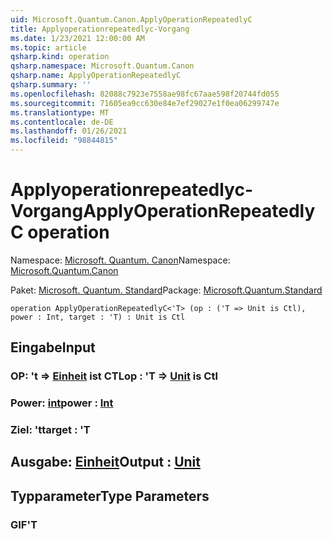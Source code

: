 ```yaml
---
uid: Microsoft.Quantum.Canon.ApplyOperationRepeatedlyC
title: Applyoperationrepeatedlyc-Vorgang
ms.date: 1/23/2021 12:00:00 AM
ms.topic: article
qsharp.kind: operation
qsharp.namespace: Microsoft.Quantum.Canon
qsharp.name: ApplyOperationRepeatedlyC
qsharp.summary: ''
ms.openlocfilehash: 82088c7923e7558ae98fc67aae598f20744fd055
ms.sourcegitcommit: 71605ea9cc630e84e7ef29027e1f0ea06299747e
ms.translationtype: MT
ms.contentlocale: de-DE
ms.lasthandoff: 01/26/2021
ms.locfileid: "98844815"
---
```

# <a name="applyoperationrepeatedlyc-operation"></a><span data-ttu-id="333aa-102">Applyoperationrepeatedlyc-Vorgang</span><span class="sxs-lookup"><span data-stu-id="333aa-102">ApplyOperationRepeatedlyC operation</span></span>

<span data-ttu-id="333aa-103">Namespace: [Microsoft. Quantum. Canon](xref:Microsoft.Quantum.Canon)</span><span class="sxs-lookup"><span data-stu-id="333aa-103">Namespace: [Microsoft.Quantum.Canon](xref:Microsoft.Quantum.Canon)</span></span>

<span data-ttu-id="333aa-104">Paket: [Microsoft. Quantum. Standard](https://nuget.org/packages/Microsoft.Quantum.Standard)</span><span class="sxs-lookup"><span data-stu-id="333aa-104">Package: [Microsoft.Quantum.Standard](https://nuget.org/packages/Microsoft.Quantum.Standard)</span></span>




```qsharp
operation ApplyOperationRepeatedlyC<'T> (op : ('T => Unit is Ctl), power : Int, target : 'T) : Unit is Ctl
```


## <a name="input"></a><span data-ttu-id="333aa-105">Eingabe</span><span class="sxs-lookup"><span data-stu-id="333aa-105">Input</span></span>

### <a name="op--t--unit--is-ctl"></a><span data-ttu-id="333aa-106">OP: 't => [Einheit](xref:microsoft.quantum.lang-ref.unit)  ist CTL</span><span class="sxs-lookup"><span data-stu-id="333aa-106">op : 'T => [Unit](xref:microsoft.quantum.lang-ref.unit)  is Ctl</span></span>




### <a name="power--int"></a><span data-ttu-id="333aa-107">Power: [int](xref:microsoft.quantum.lang-ref.int)</span><span class="sxs-lookup"><span data-stu-id="333aa-107">power : [Int](xref:microsoft.quantum.lang-ref.int)</span></span>




### <a name="target--t"></a><span data-ttu-id="333aa-108">Ziel: 't</span><span class="sxs-lookup"><span data-stu-id="333aa-108">target : 'T</span></span>





## <a name="output--unit"></a><span data-ttu-id="333aa-109">Ausgabe: [Einheit](xref:microsoft.quantum.lang-ref.unit)</span><span class="sxs-lookup"><span data-stu-id="333aa-109">Output : [Unit](xref:microsoft.quantum.lang-ref.unit)</span></span>



## <a name="type-parameters"></a><span data-ttu-id="333aa-110">Typparameter</span><span class="sxs-lookup"><span data-stu-id="333aa-110">Type Parameters</span></span>

### <a name="t"></a><span data-ttu-id="333aa-111">GIF</span><span class="sxs-lookup"><span data-stu-id="333aa-111">'T</span></span>

